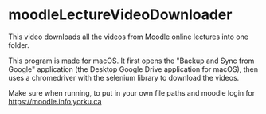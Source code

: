# moodleLectureVideoDownloader
This video downloads all the videos from Moodle online lectures into one folder.

This program is made for macOS. It first opens the "Backup and Sync from Google" application (the Desktop Google Drive application for macOS), then uses a chromedriver with the selenium library to download the videos.

Make sure when running, to put in your own file paths and moodle login for https://moodle.info.yorku.ca
